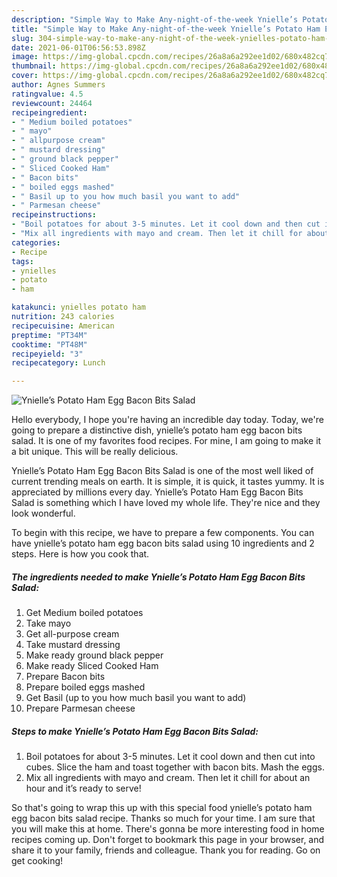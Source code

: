 ```yaml
---
description: "Simple Way to Make Any-night-of-the-week Ynielle’s Potato Ham Egg Bacon Bits Salad"
title: "Simple Way to Make Any-night-of-the-week Ynielle’s Potato Ham Egg Bacon Bits Salad"
slug: 304-simple-way-to-make-any-night-of-the-week-ynielles-potato-ham-egg-bacon-bits-salad
date: 2021-06-01T06:56:53.898Z
image: https://img-global.cpcdn.com/recipes/26a8a6a292ee1d02/680x482cq70/ynielles-potato-ham-egg-bacon-bits-salad-recipe-main-photo.jpg
thumbnail: https://img-global.cpcdn.com/recipes/26a8a6a292ee1d02/680x482cq70/ynielles-potato-ham-egg-bacon-bits-salad-recipe-main-photo.jpg
cover: https://img-global.cpcdn.com/recipes/26a8a6a292ee1d02/680x482cq70/ynielles-potato-ham-egg-bacon-bits-salad-recipe-main-photo.jpg
author: Agnes Summers
ratingvalue: 4.5
reviewcount: 24464
recipeingredient:
- " Medium boiled potatoes"
- " mayo"
- " allpurpose cream"
- " mustard dressing"
- " ground black pepper"
- " Sliced Cooked Ham"
- " Bacon bits"
- " boiled eggs mashed"
- " Basil up to you how much basil you want to add"
- " Parmesan cheese"
recipeinstructions:
- "Boil potatoes for about 3-5 minutes. Let it cool down and then cut into cubes. Slice the ham and toast together with bacon bits. Mash the eggs."
- "Mix all ingredients with mayo and cream. Then let it chill for about an hour and it’s ready to serve!"
categories:
- Recipe
tags:
- ynielles
- potato
- ham

katakunci: ynielles potato ham 
nutrition: 243 calories
recipecuisine: American
preptime: "PT34M"
cooktime: "PT48M"
recipeyield: "3"
recipecategory: Lunch

---
```



![Ynielle’s Potato Ham Egg Bacon Bits Salad](https://img-global.cpcdn.com/recipes/26a8a6a292ee1d02/680x482cq70/ynielles-potato-ham-egg-bacon-bits-salad-recipe-main-photo.jpg)

Hello everybody, I hope you're having an incredible day today. Today, we're going to prepare a distinctive dish, ynielle’s potato ham egg bacon bits salad. It is one of my favorites food recipes. For mine, I am going to make it a bit unique. This will be really delicious.



Ynielle’s Potato Ham Egg Bacon Bits Salad is one of the most well liked of current trending meals on earth. It is simple, it is quick, it tastes yummy. It is appreciated by millions every day. Ynielle’s Potato Ham Egg Bacon Bits Salad is something which I have loved my whole life. They're nice and they look wonderful.


To begin with this recipe, we have to prepare a few components. You can have ynielle’s potato ham egg bacon bits salad using 10 ingredients and 2 steps. Here is how you cook that.

<!--inarticleads1-->

##### The ingredients needed to make Ynielle’s Potato Ham Egg Bacon Bits Salad:

1. Get  Medium boiled potatoes
1. Take  mayo
1. Get  all-purpose cream
1. Take  mustard dressing
1. Make ready  ground black pepper
1. Make ready  Sliced Cooked Ham
1. Prepare  Bacon bits
1. Prepare  boiled eggs mashed
1. Get  Basil (up to you how much basil you want to add)
1. Prepare  Parmesan cheese




<!--inarticleads2-->

##### Steps to make Ynielle’s Potato Ham Egg Bacon Bits Salad:

1. Boil potatoes for about 3-5 minutes. Let it cool down and then cut into cubes. Slice the ham and toast together with bacon bits. Mash the eggs.
1. Mix all ingredients with mayo and cream. Then let it chill for about an hour and it’s ready to serve!




So that's going to wrap this up with this special food ynielle’s potato ham egg bacon bits salad recipe. Thanks so much for your time. I am sure that you will make this at home. There's gonna be more interesting food in home recipes coming up. Don't forget to bookmark this page in your browser, and share it to your family, friends and colleague. Thank you for reading. Go on get cooking!
